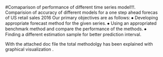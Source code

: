 #Comaparison of performance of different time series model!!!.
Comparision of accuracy of different models for a one step ahead forecas of US retail sales 2016
Our primary objectives are as follows: 
⦁	Developing appropriate forecast method for the given series.
⦁	Using an appropriated benchmark method and compare the performance of the methods.
⦁	Finding a different estimation sample for better prediction interval.

With the attached doc file the total methodolgy has been explained with graphical visualization .
